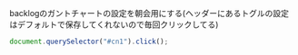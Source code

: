 backlogのガントチャートの設定を朝会用にする(ヘッダーにあるトグルの設定はデフォルトで保存してくれないので毎回クリックしてる)

```js
document.querySelector("#cn1").click();
